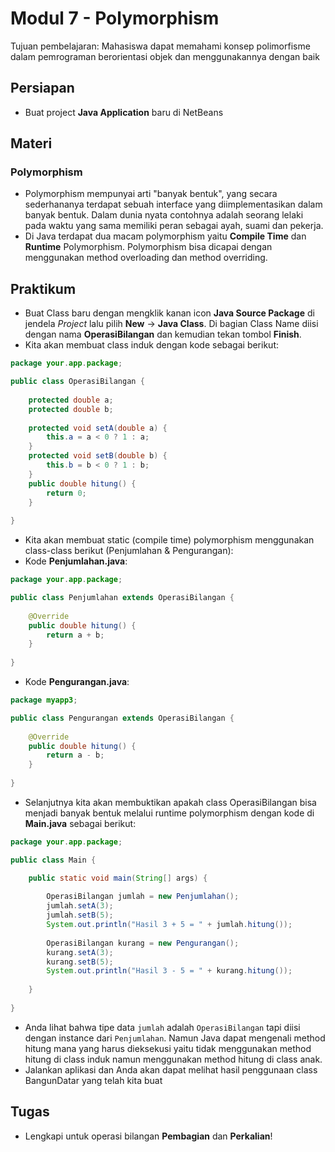 # Modul 7 - Polymorphism

Tujuan pembelajaran: Mahasiswa dapat memahami konsep polimorfisme dalam pemrograman berorientasi objek dan menggunakannya dengan baik

## Persiapan

- Buat project __Java Application__ baru di NetBeans

## Materi

### Polymorphism

* Polymorphism mempunyai arti "banyak bentuk", yang secara sederhananya terdapat sebuah interface yang diimplementasikan dalam banyak bentuk. Dalam dunia nyata contohnya adalah seorang lelaki pada waktu yang sama memiliki peran sebagai ayah, suami dan pekerja.
* Di Java terdapat dua macam polymorphism yaitu __Compile Time__ dan  __Runtime__ Polymorphism. Polymorphism bisa dicapai dengan menggunakan method overloading dan method overriding.

## Praktikum

* Buat Class baru dengan mengklik kanan icon __Java Source Package__ di jendela _Project_ lalu pilih __New__ -> __Java Class__. Di bagian Class Name diisi dengan nama __OperasiBilangan__ dan kemudian tekan tombol __Finish__.
* Kita akan membuat class induk dengan kode sebagai berikut:

```java
package your.app.package;

public class OperasiBilangan {
    
    protected double a;
    protected double b;
    
    protected void setA(double a) {
        this.a = a < 0 ? 1 : a;
    }
    protected void setB(double b) {
        this.b = b < 0 ? 1 : b;
    }
    public double hitung() {
        return 0;
    }
    
}
```

* Kita akan membuat static (compile time) polymorphism menggunakan class-class berikut (Penjumlahan & Pengurangan):
* Kode __Penjumlahan.java__:

```java
package your.app.package;

public class Penjumlahan extends OperasiBilangan {
    
    @Override
    public double hitung() {
        return a + b;
    }
    
}
```

* Kode __Pengurangan.java__:

```java
package myapp3;

public class Pengurangan extends OperasiBilangan {
    
    @Override
    public double hitung() {
        return a - b;
    }
    
}
```

* Selanjutnya kita akan membuktikan apakah class OperasiBilangan bisa menjadi banyak bentuk melalui runtime polymorphism dengan kode di __Main.java__ sebagai berikut:

```java
package your.app.package;

public class Main {

    public static void main(String[] args) {
        
        OperasiBilangan jumlah = new Penjumlahan();
        jumlah.setA(3);
        jumlah.setB(5);
        System.out.println("Hasil 3 + 5 = " + jumlah.hitung());
        
        OperasiBilangan kurang = new Pengurangan();
        kurang.setA(3);
        kurang.setB(5);
        System.out.println("Hasil 3 - 5 = " + kurang.hitung());
        
    }
    
}
```

* Anda lihat bahwa tipe data ```jumlah``` adalah ```OperasiBilangan``` tapi diisi dengan instance dari ```Penjumlahan```. Namun Java dapat mengenali method hitung mana yang harus dieksekusi yaitu tidak menggunakan method hitung di class induk namun menggunakan method hitung di class anak.
* Jalankan aplikasi dan Anda akan dapat melihat hasil penggunaan class BangunDatar yang telah kita buat

## Tugas

* Lengkapi untuk operasi bilangan __Pembagian__ dan __Perkalian__!